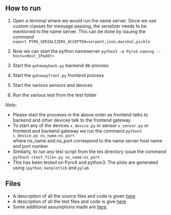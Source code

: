 ## How to run

1. Open a terminal where we would run the name server. Since we use custom classes for message passing, the serializer needs to be mentioned to the name server. This can be done by issuing the command  
`export PYRO_SERIALIZERS_ACCEPTED=serpent,json,marshal,pickle`

2. Now we can start the python nameserver `python3 -m Pyro4.naming --host=<Host_IPaddr>`

3. Start the `gatewayback.py` backend db process
4. Start the `gatewayfront.py` frontend process
5. Start the various sensors and devices
6. Run the various test from the test folder

*Note:*
 - Please start the proceses in the above order as frontend talks to backend and other devices talk to the frontend gateway
 - To start any of the devices `x_device.py` or sensor `x_sensor.py` or frontend and backend gateway we run the command
   `python3 x_device.py ns_name:ns_port`  
    where ns_name and ns_port correspond to the name server host name and port number
 - Similarly, to run any test script from the tes directory issue the command `python3 <test_file>.py ns_name:ns_port`
 - This has been tested on Pyro4 and python3. The plots are generated using `ipython`, `matplotlib` and `pylab`

## Files

- A description of all the source files and code is given [here](docs/SourceFileDescriptions.md)
- A description of all the test files and code is give [here](docs/TestFileDescriptions.md)
- Some additional assumptions made are [here](docs/Assumption.md)

